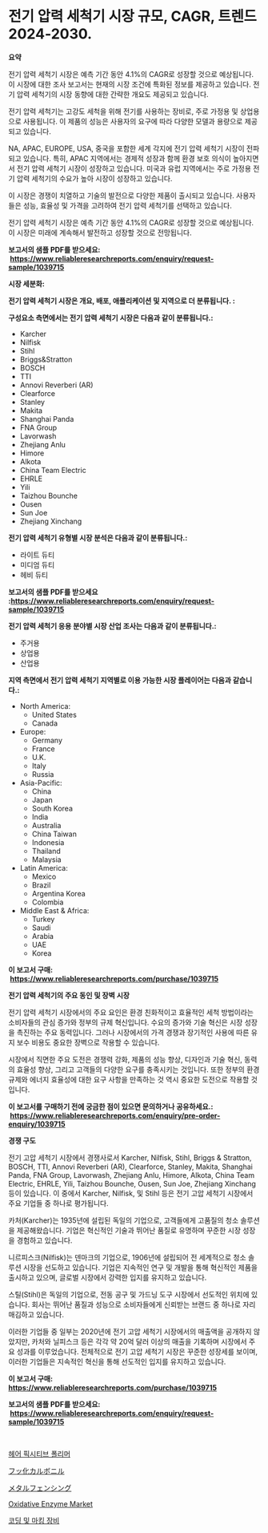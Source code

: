<p><h1>전기 압력 세척기 시장 규모, CAGR, 트렌드 2024-2030.</h1></p><p><strong>요약</strong></p>
<p><p>전기 압력 세척기 시장은 예측 기간 동안 4.1%의 CAGR로 성장할 것으로 예상됩니다. 이 시장에 대한 조사 보고서는 현재의 시장 조건에 특화된 정보를 제공하고 있습니다. 전기 압력 세척기의 시장 동향에 대한 간략한 개요도 제공되고 있습니다.</p><p>전기 압력 세척기는 고강도 세척을 위해 전기를 사용하는 장비로, 주로 가정용 및 상업용으로 사용됩니다. 이 제품의 성능은 사용자의 요구에 따라 다양한 모델과 용량으로 제공되고 있습니다.</p><p>NA, APAC, EUROPE, USA, 중국을 포함한 세계 각지에 전기 압력 세척기 시장이 전파되고 있습니다. 특히, APAC 지역에서는 경제적 성장과 함께 환경 보호 의식이 높아지면서 전기 압력 세척기 시장이 성장하고 있습니다. 미국과 유럽 지역에서는 주로 가정용 전기 압력 세척기의 수요가 높아 시장이 성장하고 있습니다.</p><p>이 시장은 경쟁이 치열하고 기술의 발전으로 다양한 제품이 출시되고 있습니다. 사용자들은 성능, 효율성 및 가격을 고려하여 전기 압력 세척기를 선택하고 있습니다.</p><p>전기 압력 세척기 시장은 예측 기간 동안 4.1%의 CAGR로 성장할 것으로 예상됩니다. 이 시장은 미래에 계속해서 발전하고 성장할 것으로 전망됩니다.</p></p>
<p><strong>보고서의 샘플 PDF를 받으세요: &nbsp;<a href="https://www.reliableresearchreports.com/enquiry/request-sample/1039715">https://www.reliableresearchreports.com/enquiry/request-sample/1039715</a></strong></p>
<p><strong>시장 세분화:</strong></p>
<p><strong> 전기 압력 세척기 시장은 개요, 배포, 애플리케이션 및 지역으로 더 분류됩니다. :</strong></p>
<p><strong>구성요소 측면에서는 전기 압력 세척기 시장은 다음과 같이 분류됩니다.:</strong></p>
<p><ul><li>Karcher</li><li>Nilfisk</li><li>Stihl</li><li>Briggs&Stratton</li><li>BOSCH</li><li>TTI</li><li>Annovi Reverberi (AR)</li><li>Clearforce</li><li>Stanley</li><li>Makita</li><li>Shanghai Panda</li><li>FNA Group</li><li>Lavorwash</li><li>Zhejiang Anlu</li><li>Himore</li><li>Alkota</li><li>China Team Electric</li><li>EHRLE</li><li>Yili</li><li>Taizhou Bounche</li><li>Ousen</li><li>Sun Joe</li><li>Zhejiang Xinchang</li></ul></p>
<p><strong> 전기 압력 세척기 유형별 시장 분석은 다음과 같이 분류됩니다.:</strong></p>
<p><ul><li>라이트 듀티</li><li>미디엄 듀티</li><li>헤비 듀티</li></ul></p>
<p><strong>보고서의 샘플 PDF를 받으세요 :<a href="https://www.reliableresearchreports.com/enquiry/request-sample/1039715">https://www.reliableresearchreports.com/enquiry/request-sample/1039715</a></strong></p>
<p><strong> 전기 압력 세척기 응용 분야별 시장 산업 조사는 다음과 같이 분류됩니다.:</strong></p>
<p><ul><li>주거용</li><li>상업용</li><li>산업용</li></ul></p>
<p><strong>지역 측면에서 전기 압력 세척기 지역별로 이용 가능한 시장 플레이어는 다음과 같습니다.:</strong></p>
<p><ul>
    <li>
        North America:
        <ul>
            <li>United States</li>
            <li>Canada</li>
        </ul>
    </li>
    <li>
        Europe:
        <ul>
            <li>Germany</li>
            <li>France</li>
            <li>U.K.</li>
            <li>Italy</li>
            <li>Russia</li>
        </ul>
    </li>
    <li>
        Asia-Pacific:
        <ul>
            <li>China</li>
            <li>Japan</li>
            <li>South Korea</li>
            <li>India</li>
            <li>Australia</li>
            <li>China Taiwan</li>
            <li>Indonesia</li>
            <li>Thailand</li>
            <li>Malaysia</li>
        </ul>
    </li>
    <li>
        Latin America:
        <ul>
            <li>Mexico</li>
            <li>Brazil</li>
            <li>Argentina Korea</li>
            <li>Colombia</li>
        </ul>
    </li>
    <li>
        Middle East & Africa:
        <ul>
            <li>Turkey</li>
            <li>Saudi</li>
            <li>Arabia</li>
            <li>UAE</li>
            <li>Korea</li>
        </ul>
    </li>
    </ul></p>
<p><strong>이 보고서 구매: &nbsp;<a href="https://www.reliableresearchreports.com/purchase/1039715">https://www.reliableresearchreports.com/purchase/1039715</a></strong></p>
<p><strong>전기 압력 세척기의 주요 동인 및 장벽 시장</strong></p>
<p><p>전기 압력 세척기 시장에서의 주요 요인은 환경 친화적이고 효율적인 세척 방법이라는 소비자들의 관심 증가와 정부의 규제 혁신입니다. 수요의 증가와 기술 혁신은 시장 성장을 촉진하는 주요 동력입니다. 그러나 시장에서의 가격 경쟁과 장기적인 사용에 따른 유지 보수 비용도 중요한 장벽으로 작용할 수 있습니다.</p><p>시장에서 직면한 주요 도전은 경쟁력 강화, 제품의 성능 향상, 디자인과 기술 혁신, 동력의 효율성 향상, 그리고 고객들의 다양한 요구를 충족시키는 것입니다. 또한 정부의 환경 규제와 에너지 효율성에 대한 요구 사항을 만족하는 것 역시 중요한 도전으로 작용할 것입니다.</p></p>
<p><strong>이 보고서를 구매하기 전에 궁금한 점이 있으면 문의하거나 공유하세요.: &nbsp;<a href="https://www.reliableresearchreports.com/enquiry/pre-order-enquiry/1039715">https://www.reliableresearchreports.com/enquiry/pre-order-enquiry/1039715</a></strong></p>
<p><strong>경쟁 구도</strong></p>
<p><p>전기 고압 세척기 시장에서 경쟁사로서 Karcher, Nilfisk, Stihl, Briggs & Stratton, BOSCH, TTI, Annovi Reverberi (AR), Clearforce, Stanley, Makita, Shanghai Panda, FNA Group, Lavorwash, Zhejiang Anlu, Himore, Alkota, China Team Electric, EHRLE, Yili, Taizhou Bounche, Ousen, Sun Joe, Zhejiang Xinchang 등이 있습니다. 이 중에서 Karcher, Nilfisk, 및 Stihl 등은 전기 고압 세척기 시장에서 주요 기업들 중 하나로 평가됩니다.</p><p>카처(Karcher)는 1935년에 설립된 독일의 기업으로, 고객들에게 고품질의 청소 솔루션을 제공해왔습니다. 기업은 혁신적인 기술과 뛰어난 품질로 유명하며 꾸준한 시장 성장을 경험하고 있습니다.</p><p>니르피스크(Nilfisk)는 덴마크의 기업으로, 1906년에 설립되어 전 세계적으로 청소 솔루션 시장을 선도하고 있습니다. 기업은 지속적인 연구 및 개발을 통해 혁신적인 제품을 출시하고 있으며, 글로벌 시장에서 강력한 입지를 유지하고 있습니다.</p><p>스틸(Stihl)은 독일의 기업으로, 전동 공구 및 가드닝 도구 시장에서 선도적인 위치에 있습니다. 회사는 뛰어난 품질과 성능으로 소비자들에게 신뢰받는 브랜드 중 하나로 자리매김하고 있습니다.</p><p>이러한 기업들 중 일부는 2020년에 전기 고압 세척기 시장에서의 매출액을 공개하지 않았지만, 카처와 닐피스크 등은 각각 약 20억 달러 이상의 매출을 기록하며 시장에서 주요 성과를 이루었습니다. 전체적으로 전기 고압 세척기 시장은 꾸준한 성장세를 보이며, 이러한 기업들은 지속적인 혁신을 통해 선도적인 입지를 유지하고 있습니다.</p></p>
<p><strong>이 보고서 구매: &nbsp; <a href="https://www.reliableresearchreports.com/purchase/1039715">https://www.reliableresearchreports.com/purchase/1039715</a></strong></p>
<p><strong>보고서의 샘플 PDF를 받으세요: &nbsp;<a href="https://www.reliableresearchreports.com/enquiry/request-sample/1039715">https://www.reliableresearchreports.com/enquiry/request-sample/1039715</a></strong><strong></strong></p>
<p>&nbsp;</p>
<p><p><a href="https://medium.com/@hermanokutneva7878567/%ED%97%A4%EC%96%B4-%EA%B3%A0%EC%A0%95-%ED%8F%B4%EB%A6%AC%EB%A8%B8-%EC%8B%9C%EC%9E%A5-%EB%B6%84%EC%84%9D-%EB%B0%8F-%EA%B7%9C%EB%AA%A8-%EC%98%88%EC%B8%A1-2024%EB%85%84%EB%B6%80%ED%84%B0-2031%EB%85%84%EA%B9%8C%EC%A7%80%EC%9D%98-%EA%B8%B0%EA%B0%84-%EB%8F%99%EC%95%88-91e72f72dc31">헤어 픽시티브 폴리머</a></p><p><a href="https://github.com/cbigkbh02719/Market-Research-Report-List-1/blob/main/8185583189956.md">フッ化カルボニル</a></p><p><a href="https://github.com/mreklxf44233/Market-Research-Report-List-1/blob/main/1187854189955.md">メタルフェンシング</a></p><p><a href="https://github.com/CliffMedina6/Market-Research-Report-List-3/blob/main/oxidative-enzyme-market.md">Oxidative Enzyme Market</a></p><p><a href="https://github.com/vsr06p4p49/Market-Research-Report-List-1/blob/main/8659360189831.md">코딩 및 마킹 장비</a></p></p>